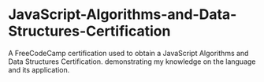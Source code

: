 # JavaScript-Algorithms-and-Data-Structures-Certification
A FreeCodeCamp certification used to obtain a JavaScript Algorithms and Data Structures Certification. demonstrating my knowledge on the language and its application. 
